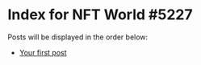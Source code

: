 # Index for NFT World #5227
Posts will be displayed in the order below:

- [Your first post](./001-first.md)

